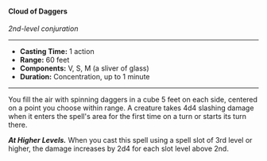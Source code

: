 #### Cloud of Daggers
*2nd-level conjuration*
___
- **Casting Time:** 1 action
- **Range:** 60 feet
- **Components:** V, S, M (a sliver of glass)
- **Duration:** Concentration, up to 1 minute
___
You fill the air with spinning daggers in a cube 5 feet on each side, centered on a point you choose within range. A creature takes 4d4 slashing damage when it enters the spell's area for the first time on a turn or starts its turn there.

***At Higher Levels.*** When you cast this spell using a spell slot of 3rd level or higher, the damage increases by 2d4 for each slot level above 2nd.